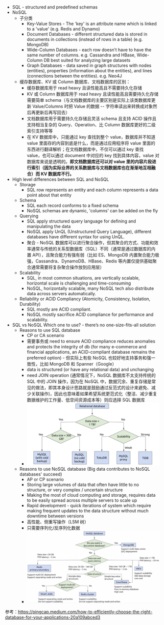 * SQL - structured and predefined schemas
* NoSQL
  * 子分类
    * Key-Value Stores - The 'key' is an
  attribute name which is linked to a 'value' (e.g. Redis and Dynamo)
    * Document Databases - different structured data is stored in documents in collections (instead of rows in a table) (e.g. MongoDB)
    * Wide-Column Databases - each row doesn’t have to have the same number of columns. e.g. Cassandra and HBase, Wide-Column DB best suited for analyzing large datasets
    * Graph Databases - data saved in graph structures with nodes (entities), properties (information about the entities), and lines (connections between the entities). e.g. Neo4J
  * 缓存数据库、KV 或 Column 数据库、文档数据库的区别：
    * 缓存数据库用于 read heavy 且读性能高且不需要持久化存储
    * KV 或 Column 数据库用于 read heavy 且读性能高且需要持久化存储需要简单 schema（与文档数据库的主要区别是实际上该类数据库更新 Value/Columns 时把 Value 的数据 -- 字符串读出来转换成对象然后再更新后再写回去）
    * 文档数据库用于需要持久化存储且灵活 schema 且支持 ACID 操作且支持相当复杂的 Query、Operation、比 Column 数据库更好的二级索引支持等等
    * 在 KV 数据库中，只能通过 key 查找到整个 value，数据库并不知道 value 里面存的内容到底是什么，而是通过应用程序将 value 里面的东西进行翻译解析；在文档数据库中，不仅可以通过 key 查找 value，也可以通过 document 中对应的 key 找到具体内容，value 对数据库来说是透明的。**即文档数据库还可以对 value 里的内容片段进行索引（因为实际业界的关系数据库与文档数据库也在渐渐地互相融合）而 KV 数据库不行。**
* High level differences between SQL and NoSQL
  * Storage
    * SQL row represents an entity and each column represents a data point about that entity
  * Schema
    * SQL each record conforms to a fixed schema
    * NoSQL schemas are dynamic, 'columns' can be added on the fly
  * Querying
    * SQL apply structured query language for defining and manipulating the data
    * NoSQL apply UnQL (Unstructured Query Language), different databases have different syntax for using UnQL.
    * 聚合 - NoSQL 数据库可以进行聚合操作，但其聚合的方式、功能和效率通常与传统的关系型数据库（SQL）不同（通常是通过数据库的内置 API），且聚合能力有强有弱（比如 ES、MongoDB 内置聚合能力极强，Cassandra、DynamoDB、HBase、Redis 等内置仅提供基础聚合通常需要将复杂聚合操作放到应用层）
  * Scalability
    * SQL, in most common situations, are vertically scalable, horizontal scale is challenging and time-consuming
    * NoSQL, horizontally scalable, many NoSQL tech also distribute data across servers automatically.
  * Reliability or ACID Compliancy (Atomicity, Consistency, Isolation, Durability)
    * SQL mostly are ACID compliant.
    * NoSQL mostly sacrifice ACID compliance for performance and scalability.
* SQL vs NoSQL Which one to use? - there’s no one-size-fits-all solution
  * Reasons to use SQL database
    * CP or CA scenario
    * 需要事务或 need to ensure ACID compliance reduces anomalies and protects the integrity of db (for many e-commerce and financial applications, an ACID-compliant database remains the preferred option) - 但实际上有些 NoSQL 也较好地支持事务和强一致性，比如 MongoDB 和 Spanner（Google）
    * data is structured (or have any relational data) and unchanging
    * need JOIN operation (通常情况下，NoSQL 数据库不太支持传统的 SQL 中的 JOIN 操作，因为在 NoSQL 中，数据冗余、重复存储是常见的做法，即其本身设计思路就是鼓励通过反范式的设计来避免、减少关联操作)，因此也意味着如果希望系统更范式化（整洁、减少重复数据维护的工作量、低空间资源成本等）则应选择 SQL 数据库
    * ![](./How%20to%20Select%20SQL%20DB.jpeg)
  * Reasons to use NoSQL database (Big data contributes to NoSQL databases' succeed)
    * AP or CP scenario
    * Storing large volumes of data that often have little to no structure, or very complex / uncertain structure
    * Making the most of cloud computing and storage, requires data to be easily spread across multiple servers to scale up
    * Rapid development - quick iterations of system which require making frequent updates to the data structure without much downtime between versions
    * 高性能、侧重写操作（LSM 树）
    * 只需要序列化/反序列化数据
    * ![](./How%20to%20Select%20NoSQL%20DB.jpeg)

参考：https://pingcap.medium.com/how-to-efficiently-choose-the-right-database-for-your-applications-20a109abced3  


